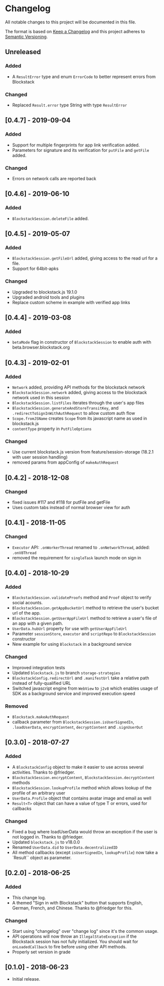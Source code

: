 # Changelog
All notable changes to this project will be documented in this file.

The format is based on [Keep a Changelog](https://keepachangelog.com/en/1.0.0/)
and this project adheres to [Semantic Versioning](https://semver.org/spec/v2.0.0.html).

## Unreleased

### Added
- A `ResultError` type and enum `ErrorCode` to better represent errors from Blockstack

### Changed
- Replaced `Result.error` type String with type `ResultError`

## [0.4.7] - 2019-09-04

### Added
- Support for multiple fingerprints for app link verification added.
- Parameters for signature and its verification for `putFile` and `getFile` added.

### Changed
- Errors on network calls are reported back

## [0.4.6] - 2019-06-10

### Added
- `BlockstackSession.deleteFile` added.


## [0.4.5] - 2019-05-07

### Added
- `BlockstackSession.getFileUrl` added, giving access to the read url for a file.
- Support for 64bit-apks

### Changed
- Upgraded to blockstack.js 19.1.0
- Upgraded android tools and plugins
- Replace custom scheme in example with verified app links

## [0.4.4] - 2019-03-08

### Added
- `betaMode` flag in constructor of `BlockstackSession` to enable auth with beta.browser.blockstack.org

## [0.4.3] - 2019-02-01

### Added
- `Network` added, providing API methods for the blockstack network
- `BlockstackSession.network` added, giving access to the blockstack network used in this session
- `BlockstackSession.listFiles` iterates through the user's app files
- `BlockstackSession.generateAndStoreTransitKey`, and `.redirectToSignInWithAuthRequest` to allow custom auth flow
- `Scope.fromJSName` creates `Scope` from its javascript name as used in blockstack.js
- `contentType` property in `PutFileOptions`


### Changed
- Use current blockstack.js version from feature/session-storage (18.2.1 with user session handling)
- removed params from appConfig of `makeAuthRequest`



## [0.4.2] - 2018-12-08

### Changed
- fixed issues #117 and #118 for putFile and getFile
- Uses custom tabs instead of normal browser view for auth

## [0.4.1] - 2018-11-05

### Changed
- `Executor` API: `.onWorkerThread` renamed to `.onNetworkThread`, added: `.onV8Thread`
- removed the requirement for `singleTask` launch mode on sign in


## [0.4.0] - 2018-10-29

### Added
- `BlockstackSession.validateProofs` method and `Proof` object to verify social acounts.
- `BlockstackSession.getAppBucketUrl` method to retrieve the user's bucket url of the app.
- `BlockstackSession.getUserAppFileUrl` method to retrieve a user's file of an app with a given path.
- `UserData.hubUrl` property for use with `getUserAppFileUrl`
- Parameter `sessionStore`, `executor` and `scriptRepo` to `BlockstackSession` constructor
- New example for using `Blockstack` in a background service


### Changed
- Improved integration tests
- Updated `blockstack.js` to branch `storage-strategies`
- `BlockstackConfig.redirectUrl` and `.manifestUrl` take a relative path
  instead of fully-qualified URL
- Switched javascript engine from `WebView` to `j2v8` which enables
  usage of SDK as a background service and improved execution speed

### Removed
- `Blockstack.makeAuthRequest`
- callback parameter from `BlockstackSession.isUserSignedIn`, `.loadUserData`, `encryptContent`, `decryptContent` and `.signUserOut`

## [0.3.0] - 2018-07-27

### Added
- A `BlockstackConfig` object to make it easier to use across several activities. Thanks
to @friedger.
- `BlockstackSession.encryptContent`, `BlockstackSession.decryptContent` methods
- `BlockstackSession.lookupProfile` method which allows lookup of the profile of an arbitrary user
- `UserData.Profile` object that contains avatar image and email as well
- `Result<T>` object that can have a value of type T or errors, used for callbacks

### Changed
- Fixed a bug where loadUserData would throw an exception if the user is not logged in.
Thanks to @friedger.
- Updated `blockstack.js` to v18.0.0
- Renamed `UserData.did` to `UserData.decentralizedID`
- All method callbacks (except `isUserSignedIn`, `lookupProfile`) now take a `Result<T>`` object as parameter.


## [0.2.0] - 2018-06-25

### Added
- This change log.
- A themed "Sign in with Blockstack" button that supports English, German, French,
and Chinese. Thanks to @friedger for this.

### Changed
- Start using "changelog" over "change log" since it's the common usage.
- API operations will now throw an `IllegalStateException` if the Blockstack
session has not fully initialized. You should wait for `onLoadedCallback`
to fire before using other API methods.
- Properly set version in grade

## [0.1.0] - 2018-06-23
- Initial release.
